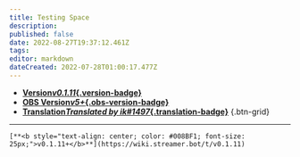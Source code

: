 ```yaml
---
title: Testing Space
description: 
published: false
date: 2022-08-27T19:37:12.461Z
tags: 
editor: markdown
dateCreated: 2022-07-28T01:00:17.477Z
---
```


* [**Version*v0.1.11*{.version-badge}**]()
* [**OBS Version*v5+*{.obs-version-badge}**]()
* [**Translation*Translated by ik#1497*{.translation-badge}**]()
{.btn-grid}

---

<section class="btn-grid">
  
	[**<b style="text-align: center; color: #008BF1; font-size: 25px;">v0.1.11+</b>**](https://wiki.streamer.bot/t/v0.1.11)
  
</section>